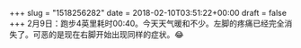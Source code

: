 +++
slug = "1518256282"
date = 2018-02-10T03:51:22+00:00
draft = false
+++
2月9日：跑步4英里耗时00:40。今天天气暖和不少。左脚的疼痛已经完全消失了。可恶的是现在右脚开始出现同样的症状。😂